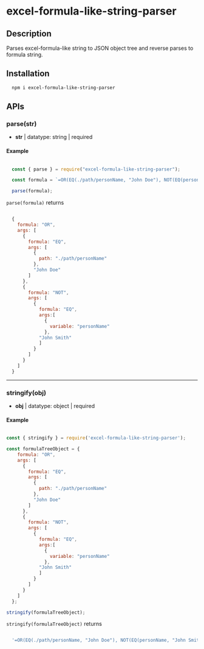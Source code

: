 # excel-formula-like-string-parser

## Description

Parses excel-formula-like string to JSON object tree and reverse parses to formula string.

## Installation

```sh
  npm i excel-formula-like-string-parser
```

## APIs

### parse(str)

- **str** | datatype: string | required 

#### Example

```js

  const { parse } = require("excel-formula-like-string-parser");

  const formula = `=OR(EQ(./path/personName, "John Doe"), NOT(EQ(personName, "John Smith")))`;

  parse(formula); 

```
`parse(formula)` returns

```js

  {
    formula: "OR",
    args: [
      {
        formula: "EQ", 
        args: [
          {
            path: "./path/personName"
          },
          "John Doe"
        ]
      },
      {
        formula: "NOT",
        args: [
          {
            formula: "EQ",
            args:[
              {
                variable: "personName"
              },
            "John Smith"
            ]
          }
        ]
      }
    ]
  }

```

------


### stringify(obj)

- **obj** | datatype: object | required


#### Example
```js

const { stringify } = require('excel-formula-like-string-parser');

const formulaTreeObject = {
    formula: "OR",
    args: [
      {
        formula: "EQ", 
        args: [
          {
            path: "./path/personName"
          },
          "John Doe"
        ]
      },
      {
        formula: "NOT",
        args: [
          {
            formula: "EQ",
            args:[
              {
                variable: "personName"
              },
            "John Smith"
            ]
          }
        ]
      }
    ]
  };

stringify(formulaTreeObject);

```
`stringify(formulaTreeObject)` returns

```js

  '=OR(EQ(./path/personName, "John Doe"), NOT(EQ(personName, "John Smith")))'

```


